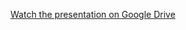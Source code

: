 [Watch the presentation on Google Drive]([https://drive.google.com/file/d/VIDEO_ID/view](https://drive.google.com/file/d/1TSAspX-ZY9h1JgmPFXi7IY9DT9nvoleI/view?usp=drive_link))
